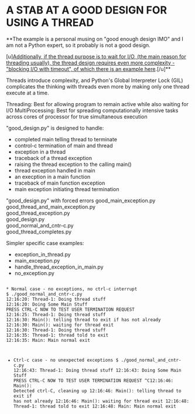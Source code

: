 # A STAB AT A GOOD DESIGN FOR USING A THREAD

**The example is a personal musing on "good enough design IMO" and I am not a Python expert, so it probably is not a good design.  

[u][Additionally, if the thread purpose is to wait for I/O, (the main reason for threading usually), 
the thread design requires even more complexity - "blocking I/O with timeout", 
of which there is an example here](https://www.geeksforgeeks.org/start-and-stop-a-thread-in-python/).[/u]**

Threads introduce complexity, and Python's Global Interpreter Lock (GIL) complicates the thinking with threads even more by making only one thread execute at a time.  

Threading:  Best for allowing program to remain active while also waiting for I/O
MultiProcessing:  Best for spreading computationally intensive tasks across cores of processor for true simultaneous execution


"good_design.py" is designed to handle:
- completed main telling thread to terminate
- control-c termination of main and thread
- exception in a thread
- traceback of a thread exception
- raising the thread exception to the calling main()
- thread exception handled in main
- an execption in a main function 
- traceback of main function exception
- main exception initiating thread termination


"good_design.py" with forced errors
good_main_exception.py     
good_thread_and_main_exception.py  
good_thread_exception.py            
good_design.py          
good_normal_and_cntr-c.py  
good_thread_completes.py           


Simpler specific case examples:
- exception_in_thread.py  
- main_exception.py
- handle_thread_exception_in_main.py  
- no_exception.py

<code>
* Normal case - no exceptions, no ctrl-c interrupt
$ ./good_normal_and_cntr-c.py 
12:16:20: Thread-1: Doing thread stuff
12:16:20: Doing Some Main Stuff
PRESS CTRL-C NOW TO TEST USER TERMINATION REQUEST
12:16:25: Thread-1: Doing thread stuff
12:16:30: Main(): telling thread to exit if has not already
12:16:30: Main(): waiting for thread exit
12:16:30: Thread-1: Doing thread stuff
12:16:35: Thread-1: thread told to exit
12:16:35: Main: Main normal exit

* Ctrl-c case - no unexpected exceptions
$ ./good_normal_and_cntr-c.py 
12:16:43: Thread-1: Doing thread stuff
12:16:43: Doing Some Main Stuff
PRESS CTRL-C NOW TO TEST USER TERMINATION REQUEST
^C12:16:46: Main(): Detected ctrl-C, cleaning up
12:16:46: Main(): telling thread to exit if has not already
12:16:46: Main(): waiting for thread exit
12:16:48: Thread-1: thread told to exit
12:16:48: Main: Main normal exit
</code>

